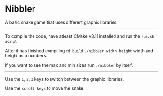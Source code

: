 # Nibbler

A basic snake game that uses  different graphic libraries.

---

To compile the code, have atleast CMake v3.11 installed and run the `run.sh` script.

After it has finished compiling
  `cd build`
  `./nibbler width height`
  width and height as a numbers.
  
If you want to see the max and min sizes run `./nibbler` by itself.

---

Use the `1`, `2`, `3` keys to switch between the graphic libraries.

Use the `scroll keys` to move the snake.
